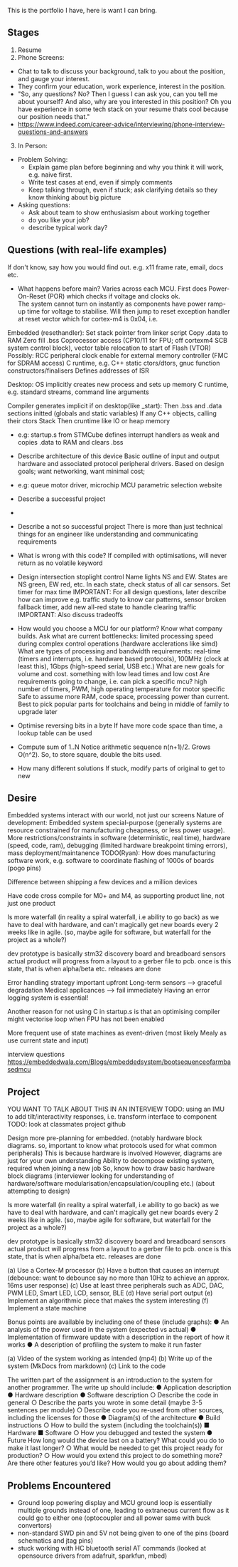 This is the portfolio I have, here is want I can bring.

## Stages
1. Resume
2. Phone Screens:
  - Chat to talk to discuss your background, talk to you about the position, and gauge your interest.
  - They confirm your education, work experience, interest in the position.
  - "So, any questions? No? Then I guess I can ask you, can you tell me about yourself? And also, why are you interested in this position? Oh you have experience in some tech stack on your resume thats cool because our position needs that."
  - https://www.indeed.com/career-advice/interviewing/phone-interview-questions-and-answers
3. In Person:
  * Problem Solving:
    - Explain game plan before beginning and why you think it will work, e.g. naive first.
    - Write test cases at end, even if simply comments
    - Keep talking through, even if stuck; ask clarifying details so they know thinking about big picture
  * Asking questions:
    - Ask about team to show enthusiasism about working together
    - do you like your job?
    - describe typical work day?

## Questions (with real-life examples)
If don't know, say how you would find out. e.g. x11 frame rate, email, docs etc.
* What happens before main?
Varies across each MCU.
First does Power-On-Reset (POR) which checks if voltage and clocks ok.  
The system cannot turn on instantly as components have power ramp-up time for voltage to stabilise.
Will then jump to reset exception handler at reset vector which for cortex-m4 is 0x04, i.e. 

Embedded (resethandler):
Set stack pointer from linker script
Copy .data to RAM 
Zero fill .bss
Coprocessor access (CP10/11 for FPU; off cortexm4 SCB system control block), vector table relocation to start of Flash (VTOR)
Possibly: RCC peripheral clock enable for external memory controller (FMC for SDRAM access) 
C runtime, e.g. C++ static ctors/dtors, gnuc function constructors/finalisers
Defines addresses of ISR

Desktop:
OS implicitly creates new process and sets up memory
C runtime, e.g. standard streams, command line arguments

Compiler generates implicit if on desktop(like _start):
Then .bss and .data sections initted (globals and static variables)
If any C++ objects, calling their ctors
Stack
Then cruntime like IO or heap memory
- e.g: startup.s from STMCube defines interrupt handlers as weak and copies .data to RAM and clears .bss

* Describe architecture of this device
Basic outline of input and output hardware and associated protocol peripheral drivers.
Based on design goals; want networking, want minimal cost; 
- e.g: queue motor driver, microchip MCU parametric selection website 

* Describe a successful project
- 

* Describe a not so successful project
There is more than just technical things for an engineer like understanding and communicating requirements

* What is wrong with this code?
If compiled with optimisations, will never return as no volatile keyword

* Design intersection stoplight control
Name lights NS and EW.
States are NS green, EW red, etc. 
In each state, check status of all car sensors. 
Set timer for max time
IMPORTANT: For all design questions, later describe how can improve e.g. traffic study to know car patterns, sensor broken fallback timer, add new all-red state to handle clearing traffic
IMPORTANT: Also discuss tradeoffs

* How would you choose a MCU for our platform?
Know what company builds. 
Ask what are current bottlenecks:
limited processing speed during complex control operations (hardware acclerations like simd)
What are types of processing and bandwidth requirements:
real-time (timers and interrupts, i.e. hardware based protocols), 100MHz (clock at least this), 1Gbps (high-speed serial, USB etc.)
What are new goals for volume and cost.
something with low lead times and low cost
Are requirements going to change, i.e. can pick a specific mcu?
high number of timers, PWM, high operating temperature for motor specific
Safe to assume more RAM, code space, processing power than current.
Best to pick popular parts for toolchains and being in middle of family to upgrade later

* Optimise reversing bits in a byte
If have more code space than time, a lookup table can be used

* Compute sum of 1..N
Notice arithmetic sequence n(n+1)/2.
Grows O(n^2). So, to store square, double the bits used.

* How many different solutions
If stuck, modify parts of original to get to new


## Desire
Embedded systems interact with our world, not just our screens
Nature of development:
 Embedded system special-purpose (generally systems are resource constrained for manufacturing cheapness, or less power usage). 
 More restrictions/constraints in software (deterministic, real time), 
 hardware (speed, code, ram), debugging (limited hardware breakpoint timing errors), 
 mass deployment/maintanence
 TODO(Ryan): How does manufacturing software work, e.g. software to coordinate flashing of 1000s of boards
 (pogo pins)

  Difference between shipping a few devices and a million devices

   Have code cross compile for M0+ and M4, as supporting product line, not just one product

  Is more waterfall (in reality a spiral waterfall, i.e ability to go back) as we have to deal with hardware, 
  and can't magically get new boards every 2 weeks like in agile.
  (so, maybe agile for software, but waterfall for the project as a whole?)

  dev prototype is basically stm32 discovery board and breadboard sensors
  actual product will progress from a layout to a gerber file to pcb. 
  once is this state, that is when alpha/beta etc. releases are done  

  Error handling strategy important upfront
  Long-term sensors --> graceful degradation
  Medical applicances --> fail immediately
  Having an error logging system is essential!

  Another reason for not using C in startup.s is that an optimising compiler might vectorise loop when FPU has not been enabled

  More frequent use of state machines as event-driven (most likely Mealy as use current state and input)

interview questions
https://embeddedwala.com/Blogs/embeddedsystem/bootsequenceofarmbasedmcu

## Project
YOU WANT TO TALK ABOUT THIS IN AN INTERVIEW
TODO: using an IMU to add tilt/interactivity responses, i.e. transform interface to component
TODO: look at classmates project github   

  Design more pre-planning for embedded.
(notably hardware block diagrams. 
 so, important to know what protocols used for what common peripherals)
  This is because hardware is involved 
  However, diagrams are just for your own understanding 
  Ability to decompose existing system, required when joining a new job
  So, know how to draw basic hardware block diagrams
  (interviewer looking for understanding of hardware/software modularisation/encapsulation/coupling etc.)
  (about attempting to design)


  Is more waterfall (in reality a spiral waterfall, i.e ability to go back) as we have to deal with hardware, 
  and can't magically get new boards every 2 weeks like in agile.
  (so, maybe agile for software, but waterfall for the project as a whole?)

  dev prototype is basically stm32 discovery board and breadboard sensors
  actual product will progress from a layout to a gerber file to pcb. 
  once is this state, that is when alpha/beta etc. releases are done  


(a) Use a Cortex-M processor
(b) Have a button that causes an interrupt (debounce: want to debounce say no more than 10Hz to achieve an approx. 16ms user response)
(c) Use at least three peripherals such as ADC, DAC, PWM LED, Smart LED, LCD,
sensor, BLE
(d) Have serial port output
(e) Implement an algorithmic piece that makes the system interesting
(f) Implement a state machine

Bonus points are available by including one of these (include graphs):
● An analysis of the power used in the system (expected vs actual)
● Implementation of firmware update with a description in the report of how it works
● A description of profiling the system to make it run faster

(a) Video of the system working as intended (mp4)
(b) Write up of the system (MkDocs from markdown)
(c) Link to the code

The written part of the assignment is an introduction to the system for another programmer. The
write up should include:
● Application description
● Hardware description
● Software description
○ Describe the code in general
○ Describe the parts you wrote in some detail (maybe 3-5 sentences per module)
○ Describe code you re-used from other sources, including the licenses for those
● Diagram(s) of the architecture
● Build instructions
○ How to build the system (including the toolchain(s))
■ Hardware
■ Software
○ How you debugged and tested the system
● Future
How long would the device last on a battery? What could you do to make it last longer?
○ What would be needed to get this project ready for production?
○ How would you extend this project to do something more? Are there other
features you’d like? How would you go about adding them?

## Problems Encountered
 * Ground loop powering display and MCU
   ground loop is essentially multiple grounds instead of one, leading to extraneous current flow as it could go to either one
   (optocoupler and all power same with buck convertors)
 * non-standard SWD pin and 5V not being given to one of the pins 
   (board schematics and jtag pins)
 * stuck working with HC bluetooth serial AT commands
   (looked at opensource drivers from adafruit, sparkfun, mbed)


